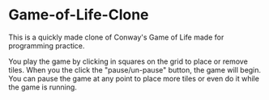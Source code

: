 # Game-of-Life-Clone
This is a quickly made clone of Conway's Game of Life made for programming practice.

You play the game by clicking in squares on the grid to place or remove tiles.
When you the click the "pause/un-pause" button, the game will begin.
You can pause the game at any point to place more tiles or even do it while the game is running.
